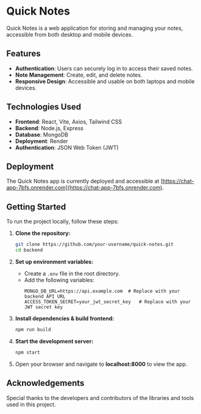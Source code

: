 # Quick Notes

Quick Notes is a web application for storing and managing your notes, accessible from both desktop and mobile devices.

## Features

- **Authentication**: Users can securely log in to access their saved notes.
- **Note Management**: Create, edit, and delete notes.
- **Responsive Design**: Accessible and usable on both laptops and mobile devices.

## Technologies Used

- **Frontend**: React, Vite, Axios, Tailwind CSS
- **Backend**: Node.js, Express
- **Database**: MongoDB
- **Deployment**: Render
- **Authentication**: JSON Web Token (JWT)

## Deployment

The Quick Notes app is currently deployed and accessible at [https://chat-app-7bfs.onrender.com](https://chat-app-7bfs.onrender.com).

## Getting Started

To run the project locally, follow these steps:

1. **Clone the repository:**
   ```bash
   git clone https://github.com/your-username/quick-notes.git
   cd backend
   
2. **Set up environment variables:**
   - Create a `.env` file in the root directory.
   - Add the following variables:
     ```plaintext
     MONGO_DB_URL=https://api.example.com  # Replace with your backend API URL
     ACCESS_TOKEN_SECRET=your_jwt_secret_key   # Replace with your JWT secret key
     ```
       
3. **Install dependencies & build frontend:**
   ```bash
   npm run build
   
4. **Start the development server:**
   ```bash
   npm start

5. Open your browser and navigate to **localhost:8000** to view the app.



## Acknowledgements

Special thanks to the developers and contributors of the libraries and tools used in this project.
